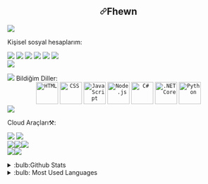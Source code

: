 <h2 align="center" dir="auto"><a id="user-content-Fhewn" class="anchor" aria-hidden="true" href="#Fhewn"><svg class="octicon octicon-link" viewBox="0 0 16 16" version="1.1" width="16" height="16" aria-hidden="true"><path fill-rule="evenodd" d="M7.775 3.275a.75.75 0 001.06 1.06l1.25-1.25a2 2 0 112.83 2.83l-2.5 2.5a2 2 0 01-2.83 0 .75.75 0 00-1.06 1.06 3.5 3.5 0 004.95 0l2.5-2.5a3.5 3.5 0 00-4.95-4.95l-1.25 1.25zm-4.69 9.64a2 2 0 010-2.83l2.5-2.5a2 2 0 012.83 0 .75.75 0 001.06-1.06 3.5 3.5 0 00-4.95 0l-2.5 2.5a3.5 3.5 0 004.95 4.95l1.25-1.25a.75.75 0 00-1.06-1.06l-1.25 1.25a2 2 0 01-2.83 0z"></path></svg></a>Fhewn</h2>


<img src="https://user-images.githubusercontent.com/74038190/212748842-9fcbad5b-6173-4175-8a61-521f3dbb7514.gif" style="max-width: 100%; display: inline-block;" data-target="animated-image.originalImage">

Kişisel sosyal hesaplarım:

<p align="left" dir="auto">
    <a href="https://discord.com/users/732661311808208997" rel="nofollow"><img src="https://camo.githubusercontent.com/cfdb7a62449afe712e9eb92977cf8190acb14fb16e173e128eff89736e212a1e/68747470733a2f2f696d672e736869656c64732e696f2f62616467652f646973636f72642532302d3732383944412e7376673f267374796c653d666f722d7468652d6261646765266c6f676f3d646973636f7264266c6f676f436f6c6f723d7768697465"
            data-canonical-src="https://img.shields.io/badge/discord%20-7289DA.svg?&amp;style=for-the-badge&amp;logo=discord&amp;logoColor=white" style="max-width: 100%;"></a>
    <a href="https://open.spotify.com/user/dosbutjaqwp66jbw0vdag2o6u?si=3f5c944aed8344bf" rel="nofollow"><img src="https://camo.githubusercontent.com/8b36f195a47af7355c39f1aeb80a128d1ed7522b1ed32f726bfa27f12ff54fc5/68747470733a2f2f696d672e736869656c64732e696f2f62616467652f53706f746966792532302d3165643736302e7376673f267374796c653d666f722d7468652d6261646765266c6f676f3d73706f74696679266c6f676f436f6c6f723d7768697465"
            data-canonical-src="https://img.shields.io/badge/Spotify%20-1ed760.svg?&amp;style=for-the-badge&amp;logo=spotify&amp;logoColor=white" style="max-width: 100%;"></a>
    <a href="https://instagram.com/batu.3959" rel="nofollow"><img src="https://camo.githubusercontent.com/7e5ea6500c36f6cca132b99adbf3f7283c00742c0b0cca9515f0099d292b0494/68747470733a2f2f696d672e736869656c64732e696f2f62616467652f494e5354414752414d2532302d4443333137352e7376673f267374796c653d666f722d7468652d6261646765266c6f676f3d696e7374616772616d266c6f676f436f6c6f723d7768697465"
            data-canonical-src="https://img.shields.io/badge/INSTAGRAM%20-DC3175.svg?&amp;style=for-the-badge&amp;logo=instagram&amp;logoColor=white" style="max-width: 100%;"></a>
    <a href="https://github.com/Fhewn"><img src="https://camo.githubusercontent.com/9f2ea2ebee8ce969b6756bd688eeb260371ebb97d594479dacb4b7f6108b68e7/68747470733a2f2f696d672e736869656c64732e696f2f62616467652f4769744875622532302d3139313731372e7376673f267374796c653d666f722d7468652d6261646765266c6f676f3d676974687562266c6f676f436f6c6f723d7768697465"
            data-canonical-src="https://img.shields.io/badge/GitHub%20-191717.svg?&amp;style=for-the-badge&amp;logo=github&amp;logoColor=white" style="max-width: 100%;"></a>
<a href="https://steamcommunity.com/id/Fhewn?/" rel="nofollow"><img src="https://camo.githubusercontent.com/2b62b7b5a3ff8bc9f650b3d73725516bea32cdccf5b12f832af7f3536055b8ac/68747470733a2f2f696d672e736869656c64732e696f2f62616467652f737465616d2532302d3137316132312e7376673f267374796c653d666f722d7468652d6261646765266c6f676f3d737465616d266c6f676f436f6c6f723d7768697465" data-canonical-src="https://img.shields.io/badge/steam%20-171a21.svg?&amp;style=for-the-badge&amp;logo=steam&amp;logoColor=white" style="max-width: 100%;"></a>
 <a href="https://twitter.com/Batuhanozler39" rel="nofollow">
<img src="https://camo.githubusercontent.com/5d03c86f6a75f7cbe80d135d9162fbf6dc46a31253cf30a8e9bb8279b4d574d3/68747470733a2f2f696d672e736869656c64732e696f2f62616467652f547769747465722d3144413146323f7374796c653d666f722d7468652d6261646765266c6f676f3d74776974746572266c6f676f436f6c6f723d7768697465" data-canonical-src="https://img.shields.io/badge/Twitter-1DA1F2?style=for-the-badge&amp;logo=twitter&amp;logoColor=white" style="max-width: 100%;">
</a>
    <br>
    <a target="_blank" rel="noopener noreferrer" href="https://camo.githubusercontent.com/3be1f6ff15106c2bc0178f042f961fc158694be4360483a0bb3b66ad4c3c4062/68747470733a2f2f6b6f6d617265762e636f6d2f67687076632f3f757365726e616d653d466179696b63696d26636f6c6f723d646331343363"><img src="https://camo.githubusercontent.com/3be1f6ff15106c2bc0178f042f961fc158694be4360483a0bb3b66ad4c3c4062/68747470733a2f2f6b6f6d617265762e636f6d2f67687076632f3f757365726e616d653d466179696b63696d26636f6c6f723d646331343363" data-canonical-src="https://komarev.com/ghpvc/?username=Fhewn&amp;color=14b8d1"
            style="max-width: 100%;"></a>
</p>

<img src="https://user-images.githubusercontent.com/74038190/212284100-561aa473-3905-4a80-b561-0d28506553ee.gif" style="max-width: 100%; display: inline-block;" data-target="animated-image.originalImage">
Bildiğim Diller:
<div align="center">
	<code><img height="50" src="https://user-images.githubusercontent.com/25181517/192158954-f88b5814-d510-4564-b285-dff7d6400dad.png" alt="HTML" title="HTML" /></code>
	<code><img height="50" src="https://user-images.githubusercontent.com/25181517/183898674-75a4a1b1-f960-4ea9-abcb-637170a00a75.png" alt="CSS" title="CSS" /></code>
	<code><img height="50" src="https://user-images.githubusercontent.com/25181517/117447155-6a868a00-af3d-11eb-9cfe-245df15c9f3f.png" alt="JavaScript" title="JavaScript" /></code>
	<code><img height="50" src="https://user-images.githubusercontent.com/25181517/183568594-85e280a7-0d7e-4d1a-9028-c8c2209e073c.png" alt="Node.js" title="Node.js" /></code>
	<code><img height="50" src="https://user-images.githubusercontent.com/25181517/121405384-444d7300-c95d-11eb-959f-913020d3bf90.png" alt="C#" title="C#" /></code>
	<code><img height="50" src="https://user-images.githubusercontent.com/25181517/121405754-b4f48f80-c95d-11eb-8893-fc325bde617f.png" alt=".NET Core" title=".NET Core" /></code>
	<code><img height="50" src="https://user-images.githubusercontent.com/25181517/183423507-c056a6f9-1ba8-4312-a350-19bcbc5a8697.png" alt="Python" title="Python" /></code>

</div>

<img src="https://user-images.githubusercontent.com/74038190/212284100-561aa473-3905-4a80-b561-0d28506553ee.gif" style="max-width: 100%; display: inline-block;" data-target="animated-image.originalImage">

 Cloud Araçları⚒️:

<img src="https://camo.githubusercontent.com/06cec619df81cad24ad093238b1e4debd698ab3ca12246e6fa26a89a8bd71feb/68747470733a2f2f696d672e69636f6e73382e636f6d2f676c7970682d6e6575652f36342f3030303030302f6769746875622e706e67" data-canonical-src="https://img.icons8.com/glyph-neue/64/000000/github.png" style="max-width: 100%;"> <img src="https://camo.githubusercontent.com/2f7d9c653bd1edd735b3db07d7c4b47ae45959e17c14053fa4f543ac93cc1a8c/68747470733a2f2f696d672e69636f6e73382e636f6d2f636f6c6f722f34382f3030303030302f76697375616c2d73747564696f2d636f64652d323031392e706e67" data-canonical-src="https://img.icons8.com/color/48/000000/visual-studio-code-2019.png" style="max-width: 100%;"></br>
<img src="https://camo.githubusercontent.com/7cbf09ab09608919d5eb72c0812a5fa3cd4996b18b79e19699d8718b49ff09b3/68747470733a2f2f696d672e69636f6e73382e636f6d2f636f6c6f722f34382f3030303030302f61646f62652d696c6c7573747261746f722d2d76312e706e67" data-canonical-src="https://img.icons8.com/color/48/000000/adobe-illustrator--v1.png" style="max-width: 100%;"><img src="https://camo.githubusercontent.com/f7117f8f905f5365e9b51ad5a1dbf18b9bfd5993a989eca5268e1ca5cf89f439/68747470733a2f2f696d672e69636f6e73382e636f6d2f636f6c6f722f34382f3030303030302f61646f62652d70686f746f73686f702d2d76312e706e67" data-canonical-src="https://img.icons8.com/color/48/000000/adobe-photoshop--v1.png" style="max-width: 100%;"><img src="https://camo.githubusercontent.com/783e0b1ee7eba867446d3dc21e436ab3d4537d2d943547d373acaaedf6f3004d/68747470733a2f2f696d672e69636f6e73382e636f6d2f636f6c6f722f34382f3030303030302f61646f62652d61667465722d656666656374732d2d76312e706e67" data-canonical-src="https://img.icons8.com/color/48/000000/adobe-after-effects--v1.png" style="max-width: 100%;"> 
</br>
<img src="https://camo.githubusercontent.com/d641c44d21106dc4c7a7b2d8b900bc0ac40e1dc99b6dfd51554201d44e7be2ff/68747470733a2f2f696d672e69636f6e73382e636f6d2f636f6c6f722f34382f3030303030302f77696e646f77732d31302e706e67" data-canonical-src="https://img.icons8.com/color/48/000000/windows-10.png" style="max-width: 100%;"><img src="https://camo.githubusercontent.com/aba9734294ac49b50e3d0e95e18b97135f29d5a407242b4352c6f85254bbb932/68747470733a2f2f696d672e69636f6e73382e636f6d2f636f6c6f722f34382f3030303030302f6c696e75782d2d76312e706e67" data-canonical-src="https://img.icons8.com/color/48/000000/linux--v1.png" style="max-width: 100%;">




<details>
 <summary>:bulb:Github Stats</summary>
 <img src="https://github-readme-stats.vercel.app/api?username=Fhewn&theme=redical">
 </details>


<details>
 <summary>:bulb: Most Used Languages</summary>
 <img src="https://github-readme-stats.vercel.app/api/top-langs/?username=Fhewn&layout=compact">
 </details>

                       
